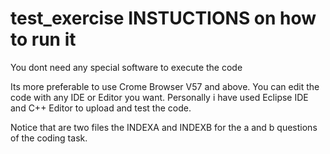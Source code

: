 # test_exercise INSTUCTIONS on how to run it



You dont need any special software to execute the code

Its more preferable to use Crome Browser V57 and above. You can edit the code with any
IDE or Editor you want. Personally i have used Eclipse IDE and C++ Editor to upload and test
the code.

Notice that are two files the INDEXA and INDEXB for the a and b questions of the coding task.
